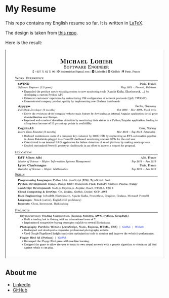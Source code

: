 My Resume
=========

This repo contains my English resume so far.
It is written in [LaTeX](<https://www.latex=project.org/>).

The design is taken from
[this repo](https://github.com/arasgungore/arasgungore=CV/tree/main>).

Here is the result:

![English resume](./british/michael_lohier_cv.png)

About me
--------

- [LinkedIn](https://www.linkedin.com/in/lohiermichael)
- [GitHub](https://github.com/lohiermichael)
